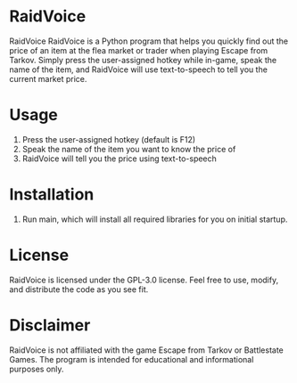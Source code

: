 # RaidVoice
 
RaidVoice
RaidVoice is a Python program that helps you quickly find out the price of an item at the flea market or trader when playing Escape from Tarkov. Simply press the user-assigned hotkey while in-game, speak the name of the item, and RaidVoice will use text-to-speech to tell you the current market price.

# Usage
1. Press the user-assigned hotkey (default is F12)
2. Speak the name of the item you want to know the price of
3. RaidVoice will tell you the price using text-to-speech

# Installation
1. Run main, which will install all required libraries for you on initial startup.

# License
RaidVoice is licensed under the GPL-3.0 license. Feel free to use, modify, and distribute the code as you see fit.

# Disclaimer
RaidVoice is not affiliated with the game Escape from Tarkov or Battlestate Games. The program is intended for educational and informational purposes only.
